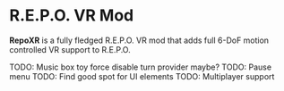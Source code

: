 # R.E.P.O. VR Mod

**RepoXR** is a fully fledged R.E.P.O. VR mod that adds full 6-DoF motion controlled VR support to R.E.P.O.

TODO: Music box toy force disable turn provider maybe?
TODO: Pause menu
TODO: Find good spot for UI elements
TODO: Multiplayer support
